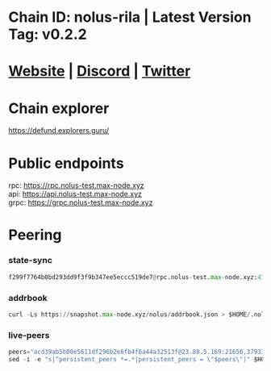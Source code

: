 # Chain ID: nolus-rila | Latest Version Tag: v0.2.2
# [Website](https://nolus.io/) | [Discord](https://discord.gg/nolus-protocol) | [Twitter](https://twitter.com/NolusProtocol)

# Chain explorer
https://defund.explorers.guru/

# Public endpoints
rpc: https://rpc.nolus-test.max-node.xyz \
api: https://api.nolus-test.max-node.xyz \
grpc: https://grpc.nolus-test.max-node.xyz

# Peering
### state-sync
```python
f299f7764b0bd293dd9f3f9b347ee5eccc519de7@rpc.nolus-test.max-node.xyz:43656
```

### addrbook
```python
curl -Ls https://snapshot.max-node.xyz/nolus/addrbook.json > $HOME/.nolus/config/addrbook.json
```

### live-peers
```python
peers="acd39ab5b00e5611df296b2e6fb4f6a44a32513f@23.88.5.169:21656,37933575674b670c91a6aa336b1dd910057465a9@157.90.208.222:60556,33f4b7f56b6708526f0638162f020394de0ce5e9@65.21.229.33:28656,50d786a2d242839fe2bdb69bee694d7ffa455824@5.161.60.42:18656,b19bd98f29fefc0c78e6b16b02e652a2148d3bfe@91.223.3.144:26556,fcb82df30d2056c3af024fb389e173d683fe8229@65.108.105.48:19756,53156633e3dbfe2e514fa0676c1d42f046d9ca40@65.108.129.29:26656,441ee01f2bb396bf4116f197e4d9eefbd88f5e10@65.109.122.105:60756,8b0b427b4567a7a66f05fab1146ee97b52ad7958@93.189.30.119:26656,d71f6a702561b08023810464a96668045dbabd9e@95.214.55.25:26656,b0fa31de7a29b92b4c910cbafb2789626a1db8a9@65.108.9.164:20756,f9734a35578309156308f12eba510ef995de4769@165.22.111.173:20756,5d323e4127ebf0c3139f3081765606e32052fa3e@65.109.92.148:26656,5c2a752c9b1952dbed075c56c600c3a79b58c395@195.3.220.135:27016,b707384941f6ae2c291d7031b51771c470e3a686@65.108.9.230:28656,dba152eadb37e427969c2bd8b6a31e930879f571@152.70.188.61:26656,b7d04a32d5c0e9b7e1095c4d81f5bebfd03138db@65.108.8.28:61456,ee7579d3dadb725ce0ed1e453fd72c2fcbb7b9af@142.132.208.26:26356,7f26067679b4323496319fda007a279b52387d77@63.35.222.83:26656,2c0ff6e5f30189559ad336a1eb17ae48fcacc8ee@95.216.14.58:61456,b8ab798f77c0276d245c4f095d502d7107f484b9@138.201.204.5:26656,785789b6574c45b8cfefff08344fdfeda345c7e1@135.125.5.34:55666,8f767a425f5c6de20ffc435154c6351d118b806e@207.180.243.64:46656,d5519e378247dfb61dfe90652d1fe3e2b3005a5b@65.109.68.190:43656,ca83b6457bfce88d892646b6afb51165ec3e94d4@135.181.183.93:22656"
sed -i -e "s|^persistent_peers *=.*|persistent_peers = \"$peers\"|" $HOME/.nolus/config/config.toml
```



